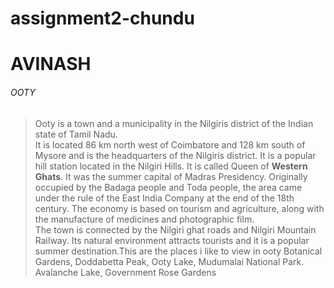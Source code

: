 # assignment2-chundu
# AVINASH
###### OOTY
 > Ooty is a town and a municipality in the Nilgiris district of the Indian state of Tamil Nadu. <br> It is located 86 km north west of Coimbatore and 128 km south of Mysore and is the headquarters of the Nilgiris district. It is a popular hill station located in the Nilgiri Hills. It is called Queen of **Western Ghats**. It was the summer capital of Madras Presidency. Originally occupied by the Badaga people and Toda people, the area came under the rule of the East India Company at the end of the 18th century. The economy is based on tourism and agriculture, along with the manufacture of medicines and photographic film. <br> The town is connected by the Nilgiri ghat roads and Nilgiri Mountain Railway. Its natural environment attracts tourists and it is a popular summer destination.This are the places i like to view in ooty Botanical Gardens, Doddabetta Peak, Ooty Lake, Mudumalai National Park.
 Avalanche Lake, Government Rose Gardens